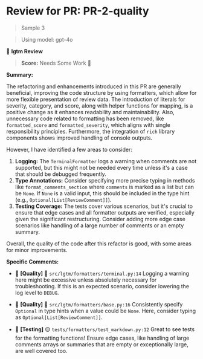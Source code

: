 # Review for PR: PR-2-quality

> Sample 3

> Using model: gpt-4o


🦉 **lgtm Review**

> **Score:** Needs Some Work 🔧

**Summary:**

The refactoring and enhancements introduced in this PR are generally beneficial, improving the code structure by using formatters, which allow for more flexible presentation of review data. The introduction of literals for severity, category, and score, along with helper functions for mapping, is a positive change as it enhances readability and maintainability. Also, unnecessary code related to formatting has been removed, like `formatted_score` and `formatted_severity`, which aligns with single responsibility principles. Furthermore, the integration of `rich` library components shows improved handling of console outputs.

However, I have identified a few areas to consider:
1. **Logging:** The `TerminalFormatter` logs a warning when comments are not supported, but this might not be needed every time unless it's a case that should be debugged frequently.
2. **Type Annotations:** Consider specifying more precise typing in methods like `format_comments_section` where `comments` is marked as a list but can be `None`. If `None` is a valid input, this should be included in the type hint (e.g., `Optional[List[ReviewComment]]`).
3. **Testing Coverage:** The tests cover various scenarios, but it's crucial to ensure that edge cases and all formatter outputs are verified, especially given the significant restructuring. Consider adding more edge case scenarios like handling of a large number of comments or an empty summary.

Overall, the quality of the code after this refactor is good, with some areas for minor improvements.

**Specific Comments:**

- 🦉 **[Quality]** 🔵 `src/lgtm/formatters/terminal.py:14` Logging a warning here might be excessive unless absolutely necessary for troubleshooting. If this is an expected scenario, consider lowering the log level to `DEBUG`.

- 🦉 **[Quality]** 🔵 `src/lgtm/formatters/base.py:16` Consistently specify `Optional` in type hints when a value could be `None`. Here, consider typing as `Optional[List[ReviewComment]]`.

- 🦉 **[Testing]** 🟡 `tests/formatters/test_markdown.py:12` Great to see tests for the formatting functions! Ensure edge cases, like handling of large comments arrays or summaries that are empty or exceptionally large, are well covered too.